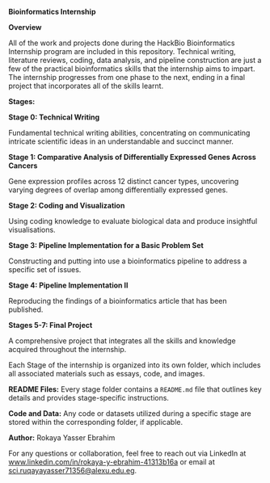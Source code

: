**Bioinformatics Internship**

**Overview**

All of the work and projects done during the HackBio Bioinformatics Internship program are included in this repository. Technical writing, literature reviews, coding, data analysis, and pipeline construction are just a few of the practical bioinformatics skills that the internship aims to impart. The internship progresses from one phase to the next, ending in a final project that incorporates all of the skills learnt.

**Stages:**

**Stage 0: Technical Writing**

Fundamental technical writing abilities, concentrating on communicating intricate scientific ideas in an understandable and succinct manner. 

**Stage 1: Comparative Analysis of Differentially Expressed Genes Across Cancers**

Gene expression profiles across 12 distinct cancer types, uncovering varying degrees of overlap among differentially expressed genes.

**Stage 2: Coding and Visualization**

Using coding knowledge to evaluate biological data and produce insightful visualisations.

**Stage 3: Pipeline Implementation for a Basic Problem Set**

Constructing and putting into use a bioinformatics pipeline to address a specific set of issues.

**Stage 4: Pipeline Implementation II**

Reproducing the findings of a bioinformatics article that has been published.

**Stages 5-7: Final Project**

A comprehensive project that integrates all the skills and knowledge acquired throughout the internship.

Each Stage of the internship is organized into its own folder, which includes all associated materials such as essays, code, and images. 

**README Files:** Every stage folder contains a `README.md` file that outlines key details and provides stage-specific instructions.  

**Code and Data:** Any code or datasets utilized during a specific stage are stored within the corresponding folder, if applicable.

**Author:**
Rokaya Yasser Ebrahim 

For any questions or collaboration, feel free to reach out via LinkedIn at www.linkedin.com/in/rokaya-y-ebrahim-41313b16a or email at sci.ruqayayasser71356@alexu.edu.eg. 
